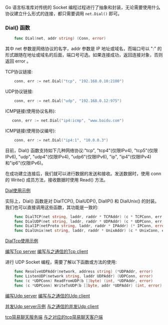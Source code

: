 
Go 语言标准库对传统的 Socket 编程过程进行了抽象和封装，无论需要使用什么协议建立什么形式的连接，都只需要调用 `net.Dial()` 即可。


### Dial() 函数

```go
    func Dial(net, addr string) (Conn, error)
```
其中 net 参数是网络协议的名字，addr 参数是 IP 地址或域名，而端口号以 ":" 的形式跟随在地址或域名的后面，端口号可选。如果连接成功，返回连接对象，否则返回 error 。

TCP协议链接:
```go
    conn, err := net.Dial("tcp", "192.168.0.10:2100")
```

UDP协议链接:
```go
    conn, err := net.Dial("udp", "192.168.0.12:975")
```

ICMP链接(使用协议名称):
```go
   conn, err := net.Dial("ip4:icmp", "www.baidu.com") 
```

ICMP链接(使用协议编号):
```go
    conn, err := net.Dial("ip4:1", "10.0.0.3")
```
目前，Dial() 函数支持如下几种网络协议:"tcp", "tcp4"(仅限IPv4), "tcp5"(仅限IPv6), "udp", "udp4"(仅限IPv4), "udp6"(仅限IPv6), "ip", "ip4"(仅限IPv4)和"ip6"(仅限IPv6)。

在成功建立连接后，我们就可以进行数据的发送和接收。发送数据时，使用 conn 的 Write() 成员方法，接收数据时使用 Read() 方法。

[Dial使用示例](t/01_Dial.go)

实际上，Dial() 函数是对 DialTCP(), DialUDP(), DialIP() 和 DialUnix() 的封装。我们也可以直接调用这些函数，其功能是一致的:
```go
    func DialTCP(net string, laddr, raddr * TCPAddr) (c * TCPConn, err error)
    func DialUDP(net string, laddr, raddr * UDPAddr) (c * UDPConn, err error)
    func DialIP(netProto string, laddr, raddr * IPAddr) (* IPConn, error)
    func DialUnix(net string, laddr, raddr * UnixAddr) (c * UnixConn, err error)
```

[DialTcp使用示例](t/01_DialTcp.go)

[编写Tcp server](t/01_tcp_server.go)  [编写与之通信的Tcp client](t/01_tcp_client.go)

进行 UDP Socket 编程，需要了解以下函数或方法的使用:
```go
    func ResolveUDPAddr(network, address string) (*UDPAddr, error)          // 创建监听地址
    func ListenUDP(network string, laddr UDPAddr) (UDPConn, error)          // 创建监听连接
    func (c *UDPConn) ReadFromUDP(b []byte) (int, *UDPAddr, error)          // 接收 UDP 数据
    func (c *UDPConn) WriteToUDP(b []byte, addr *UDPAddr) (int, error)      // 写出数据到 UDP
```

[编写Udp server](t/01_udp_server.go)  [编写与之通信的Udp client](t/01_udp_client.go)

[并发Udp server示例](t/01_concurrent_udp_server.go)  [与之通信的并发Udp client](t/01_concurrent_udp_client.go)

[tcp简易聊天服务端](t/01_chat_server.go)  [与之对应的tcp简易聊天客户端](t/01_chat_client.go)